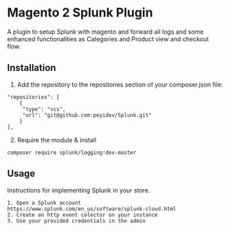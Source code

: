 # Magento 2 Splunk Plugin

A plugin to setup Splunk with magento and forward all logs and some enhanced functionalities as Categories and Product view and checkout flow.

## Installation

1. Add the repository to the repositories section of your composer.json file:
```
"repositories": [
    {
     "type": "vcs",
     "url": "git@github.com:peyidev/Splunk.git"
    }
],
```
2. Require the module & install

```
composer require splunk/logging:dev-master
```

## Usage

Instructions for implementing Splunk in your store.
   
    1. Open a Splunk account  https://www.splunk.com/en_us/software/splunk-cloud.html
    2. Create an http event colector on your instance
    3. Use your provided credentials in the admin